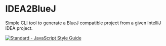 # IDEA2BlueJ
Simple CLI tool to generate a BlueJ compatible project from a given IntelliJ IDEA project.

[![Standard - JavaScript Style Guide](https://cdn.rawgit.com/feross/standard/master/badge.svg)](https://github.com/feross/standard)
